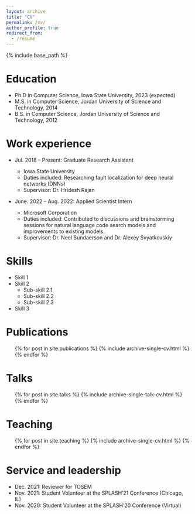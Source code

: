 ```yaml
---
layout: archive
title: "CV"
permalink: /cv/
author_profile: true
redirect_from:
  - /resume
---
```


{% include base_path %}

Education
======
* Ph.D in Computer Science, Iowa State University, 2023 (expected)
* M.S. in Computer Science, Jordan University of Science and Technology, 2014
* B.S. in Computer Science, Jordan University of Science and Technology, 2012


Work experience
======
* Jul. 2018 – Present: Graduate Research Assistant
  * Iowa State University
  * Duties included:  Researching fault localization for deep neural networks (DNNs)
  * Supervisor: Dr. Hridesh Rajan

* June. 2022 – Aug. 2022: Applied Scientist Intern
  * Microsoft Corporation
  * Duties included: Contributed to discussions and brainstorming sessions for natural language code search models and improvements to existing models.
  * Supervisor: Dr. Neel Sundaerson and Dr. Alexey Svyatkovskiy
  
Skills
======
* Skill 1
* Skill 2
  * Sub-skill 2.1
  * Sub-skill 2.2
  * Sub-skill 2.3
* Skill 3

Publications
======
  <ul>{% for post in site.publications %}
    {% include archive-single-cv.html %}
  {% endfor %}</ul>
  
Talks
======
  <ul>{% for post in site.talks %}
    {% include archive-single-talk-cv.html %}
  {% endfor %}</ul>
  
Teaching
======
  <ul>{% for post in site.teaching %}
    {% include archive-single-cv.html %}
  {% endfor %}</ul>
  
Service and leadership
======
* Dec. 2021: Reviewer for TOSEM
* Nov. 2021: Student Volunteer at the SPLASH’21 Conference (Chicago, IL)
* Nov. 2020: Student Volunteer at the SPLASH’20 Conference (Virtual)

